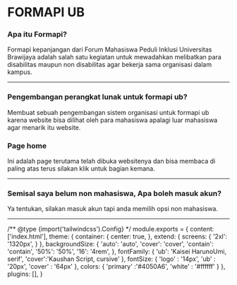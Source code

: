 # FORMAPI UB

### Apa itu Formapi?

Formapi kepanjangan dari Forum Mahasiswa Peduli Inklusi Universitas Brawijaya adalah salah satu kegiatan untuk mewadahkan melibatkan para disabilitas maupun non disabilitas agar bekerja sama organisasi dalam kampus.

 ---

### Pengembangan perangkat lunak untuk formapi ub?

Membuat sebuah pengembangan sistem organisasi untuk formapi ub karena website bisa dilihat oleh para mahasiswa apalagi luar mahasiswa agar menarik itu website.

### Page home 

Ini adalah page terutama telah dibuka  websitenya dan bisa membaca di paling atas terus silakan klik untuk bagian kemana.

--- 

### Semisal saya belum non mahasiswa, Apa boleh masuk akun?

Ya tentukan, silakan masuk akun tapi anda memilih opsi non mahasiswa. 

--- 


/** @type {import('tailwindcss').Config} */
module.exports = {
  content: ['index.html'],
  theme: {
    container: {
      center: true,
    },
    extend: {
      screens: {
        '2xl': '1320px',
      }
    },
    backgroundSize: {
      'auto': 'auto',
      'cover': 'cover',
      'contain': 'contain',
      '50%': '50%',
      '16': '4rem',
    },
    fontFamily: {
      'ub': 'Kaisei HarunoUmi, serif',
      'cover':'Kaushan Script, cursive'
    },
    fontSize: {
      'logo' : '14px',
      'ub' : '20px',
      'cover' : '64px'
    },
    colors: {
      'primary' :'#4050A6',
      'white' : '#ffffff'
    }
  },
  plugins: [],
}


